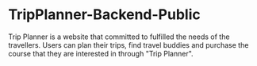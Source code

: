 # TripPlanner-Backend-Public
Trip Planner is a website that committed to fulfilled the needs of the travellers. Users can plan their trips, find travel buddies and purchase the course that they are interested in through "Trip Planner".
